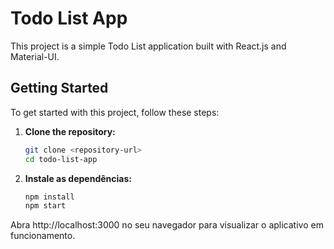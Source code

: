 # Todo List App

This project is a simple Todo List application built with React.js and Material-UI.

## Getting Started

To get started with this project, follow these steps:

1. **Clone the repository:**

   ```bash
   git clone <repository-url>
   cd todo-list-app


2. **Instale as dependências:**

   ```bash
   npm install
   npm start

Abra http://localhost:3000 no seu navegador para visualizar o aplicativo em funcionamento.

